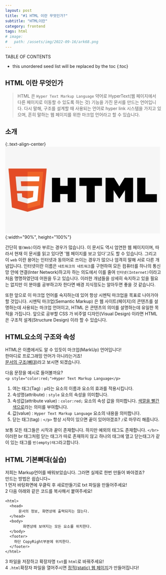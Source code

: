 ```yaml
---
layout: post
title: "#1 HTML 이란 무엇인가?"
subtitle: "HTML이란"
category: frontend
tags: html
# image:
#   path: /assets/img/2022-09-16/ark68.png
---
```


<!--> TABLE OF CONTENTS <!-->
* this unordered seed list will be replaced by the toc
{:toc}

## HTML 이란 무엇인가

> HTML 은 `Hyper Text Markup Language` 약어로 HyperText(웹 페이지에서 다른 페이지로 이동할 수 있도록 하는 것) 기능을 가진 문서를 만드는 언어입니다.
  다시 말해, 구조를 설계할 때 사용되는 언어로 hyper link 시스템을 가지고 있으며, 흔히 말하는 웹 페이지를 위한 마크업 언어라고 할 수 있습니다.

## 소개

{:.text-align-center}
![Ark 1](/assets/img/2023-07-12/html.png){:width="90%", height="100%"}
<!-- ![Ark 2](/assets/img/2022-09-16/my-ark-2.jpg){:width="45%"} -->

간단히 `웹(Web)`이라 부르는 경우가 많습니다.
이 문서도 역시 엄연한 웹 페이지이며, 따라서 현재 이 문서를 읽고 있다면 '웹 페이지를 보고 있다'고도 할 수 있습니다.
그리고 이 `web` 이란 용어는 인터넷과 동의어로 쓰이는 경우가 많으나 엄격히 말해 서로 다른 개념입니다.
인터넷이란 이름은 `네트워크의 네트워크`를 구현하여 모든 컴퓨터를 하나의 통신망 안에 연결(Inter Network)하고자 하는 의도에서
이를 줄여 `인터넷(Internet)`이라고 처음 명명하였던데 어원을 두고 있습니다.
이러한 개념들을 상세히 숙지하고 있을 필요는 없지만 이 분야를 공부하고자 한다면 배경 지식정도는 알아두면 좋을 것 같습니다.

또한 앞으로 이 마크업 언어를 숙지하는데 있어 항상 시멘틱 마크업을 목표로 나아가야 할 것입니다.
시멘틱 마크업(Semantic Markup) 은 웹 사이트(페이지)의 콘텐츠를 설명하는데 사용되는 마크업 언어이고,
HTML 은 콘텐츠의 의미를 설명하는데 유일한 목적을 가집니다.
앞으로 공부할 CSS 가 비주얼 디자인(Visual Design) 이라면 HTML 은 구조적 설계(Structure Design) 이라 할 수 있습니다.

## HTML요소의 구조와 속성

HTML은 이름에서도 알 수 있듯이 마크업(MarkUp) 언어입니다!<br/>
한마디로 프로그래밍 언어가 아니라는거죠!<br/>
<u>문서의 구조(뼈대)</u>라고 보시면 되겠습니다.

다음 문장을 예시로 들어볼까요? <br/>
`<p style="color:red;">Hyper Text Markup Language</p>`
1. 여는 태그(Tag) : `p`라는 요소의 이름과 요소의 효과를 적용시킵니다.
2. 속성명(attribute) : `style` 요소의 속성을 의미합니다.
3. 속성값(attribute value) : `color:red;` 요소의 속성 값을 의미합니다. <u>색깔을 빨간색으로</u>라는 의미를 부여합니다.
4. 값(value) : `Hyper Text Markup Language` 요소의 내용을 의미합니다.
5. 닫는 태그(tag) : `</p>` 항상 시작이 있으면 끝이 있어야겠죠? `/`로 마무리 해줍니다. 

보통 모든 태그들은 시작과 끝이 존재합니다. 하지만 예외의 태그도 존재합니다.
`</br>` 이러한 br 태그처럼 닫는 태그가 따로 존재하지 않고 하나의 태그에 열고 닫는태그가 같이 있는 태그를 `빈(empty)태그`라고합니다.

## HTML 기본뼈대(실습)

저희는 Markup언어를 배워보았습니다. 그러면 실제로 한번 만들어 봐야겠죠?<br/>
만드는 방법은 쉽습니다~<br/>
1 먼저 바탕화면에 우클릭 후 새로만들기로 txt 파일을 만들어주세요!<br/>
2 다음 아래와 같은 코드를 복사해서 붙여주세요!<br/>

```
<html>
  <head>
	  문서의 정보, 화면상에 출력되지는 않는다.
  </head>
  <body>
    	화면상에 보여지는 모든 요소를 위치한다.
  </body>
  <footer>
    하단 CopyRight부분에 위치한다.
  </footer>
</html>
```

3 파일을 저장하고 확장자명 `txt`를 `html`로 바꿔주세요!<br/>
4 `.html`확장자 파일을 열어주시면 <u>정적(static) 웹 페이지</u>가 만들어집니다!<br/>